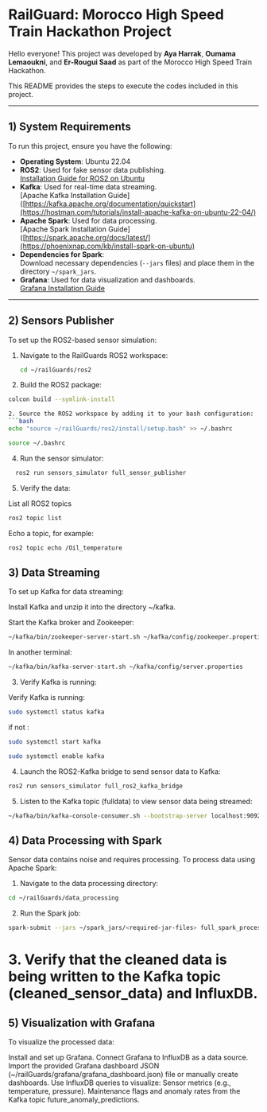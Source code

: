 # RailGuard: Morocco High Speed Train Hackathon Project

Hello everyone! This project was developed by **Aya Harrak**, **Oumama Lemaoukni**, and **Er-Rougui Saad** as part of the Morocco High Speed Train Hackathon.

This README provides the steps to execute the codes included in this project.

---

## 1) System Requirements

To run this project, ensure you have the following:

- **Operating System**: Ubuntu 22.04
- **ROS2**: Used for fake sensor data publishing.  
  [Installation Guide for ROS2 on Ubuntu](https://docs.ros.org/en/humble/Installation/Ubuntu-Install-Debians.html)
- **Kafka**: Used for real-time data streaming.  
  [Apache Kafka Installation Guide]([https://kafka.apache.org/documentation/quickstart](https://hostman.com/tutorials/install-apache-kafka-on-ubuntu-22-04/)
- **Apache Spark**: Used for data processing.  
  [Apache Spark Installation Guide]([https://spark.apache.org/docs/latest/](https://phoenixnap.com/kb/install-spark-on-ubuntu)
- **Dependencies for Spark**:  
  Download necessary dependencies (`--jars` files) and place them in the directory `~/spark_jars`.
- **Grafana**: Used for data visualization and dashboards.  
  [Grafana Installation Guide](https://grafana.com/docs/grafana/latest/setup-grafana/installation/)

---

## 2) Sensors Publisher

To set up the ROS2-based sensor simulation:

1. Navigate to the RailGuards ROS2 workspace:
   ```bash
   cd ~/railGuards/ros2

2. Build the ROS2 package:
 ```bash
 colcon build --symlink-install

2. Source the ROS2 workspace by adding it to your bash configuration:
 ```bash
 echo "source ~/railGuards/ros2/install/setup.bash" >> ~/.bashrc
```

 ```bash
 source ~/.bashrc
```

4. Run the sensor simulator:

```bash
  ros2 run sensors_simulator full_sensor_publisher
  ```

5. Verify the data:

List all ROS2 topics
```bash
ros2 topic list
```

Echo a topic, for example:

```bash
ros2 topic echo /Oil_temperature
```


## 3) Data Streaming

To set up Kafka for data streaming:

Install Kafka and unzip it into the directory ~/kafka.

Start the Kafka broker and Zookeeper:
```bash
~/kafka/bin/zookeeper-server-start.sh ~/kafka/config/zookeeper.properties
```
In another terminal:
```bash
~/kafka/bin/kafka-server-start.sh ~/kafka/config/server.properties
```

3. Verify Kafka is running:

Verify Kafka is running:

```bash
sudo systemctl status kafka
```

if not :

```bash
sudo systemctl start kafka
```
```bash
sudo systemctl enable kafka
```

4. Launch the ROS2-Kafka bridge to send sensor data to Kafka:
```bash
ros2 run sensors_simulator full_ros2_kafka_bridge
```

5. Listen to the Kafka topic (fulldata) to view sensor data being streamed:

```bash
~/kafka/bin/kafka-console-consumer.sh --bootstrap-server localhost:9092 --topic fulldata
```

## 4) Data Processing with Spark
Sensor data contains noise and requires processing. To process data using Apache Spark:

1. Navigate to the data processing directory:
```bash
cd ~/railGuards/data_processing
```

2. Run the Spark job:
```bash
spark-submit --jars ~/spark_jars/<required-jar-files> full_spark_processing.py
```

# 3. Verify that the cleaned data is being written to the Kafka topic (cleaned_sensor_data) and InfluxDB.


## 5) Visualization with Grafana

To visualize the processed data:

Install and set up Grafana.
Connect Grafana to InfluxDB as a data source.
Import the provided Grafana dashboard JSON (~/railGuards/grafana/grafana_dashboard.json) file or manually create dashboards.
Use InfluxDB queries to visualize:
Sensor metrics (e.g., temperature, pressure).
Maintenance flags and anomaly rates from the Kafka topic future_anomaly_predictions.











